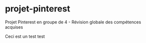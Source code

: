 # projet-pinterest
Projet Pinterest en groupe de 4 - Révision globale des compétences acquises

Ceci est un test test
